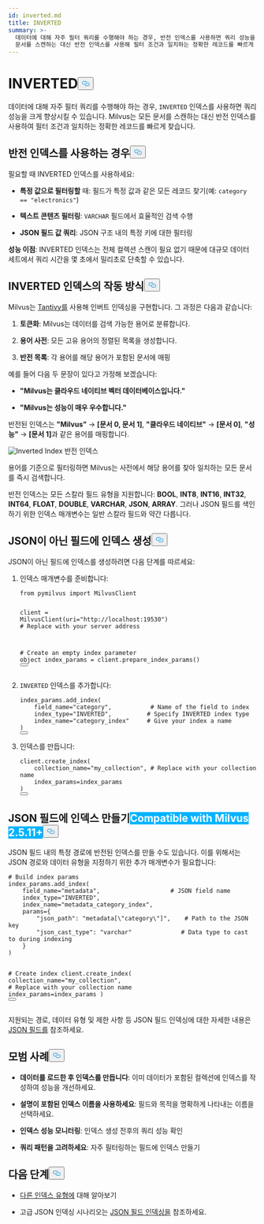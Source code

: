 ```yaml
---
id: inverted.md
title: INVERTED
summary: >-
  데이터에 대해 자주 필터 쿼리를 수행해야 하는 경우, 반전 인덱스를 사용하면 쿼리 성능을 크게 향상시킬 수 있습니다. Milvus는 모든
  문서를 스캔하는 대신 반전 인덱스를 사용해 필터 조건과 일치하는 정확한 레코드를 빠르게 찾습니다.
---
```

<h1 id="INVERTED" class="common-anchor-header">INVERTED<button data-href="#INVERTED" class="anchor-icon" translate="no">
      <svg translate="no"
        aria-hidden="true"
        focusable="false"
        height="20"
        version="1.1"
        viewBox="0 0 16 16"
        width="16"
      >
        <path
          fill="#0092E4"
          fill-rule="evenodd"
          d="M4 9h1v1H4c-1.5 0-3-1.69-3-3.5S2.55 3 4 3h4c1.45 0 3 1.69 3 3.5 0 1.41-.91 2.72-2 3.25V8.59c.58-.45 1-1.27 1-2.09C10 5.22 8.98 4 8 4H4c-.98 0-2 1.22-2 2.5S3 9 4 9zm9-3h-1v1h1c1 0 2 1.22 2 2.5S13.98 12 13 12H9c-.98 0-2-1.22-2-2.5 0-.83.42-1.64 1-2.09V6.25c-1.09.53-2 1.84-2 3.25C6 11.31 7.55 13 9 13h4c1.45 0 3-1.69 3-3.5S14.5 6 13 6z"
        ></path>
      </svg>
    </button></h1><p>데이터에 대해 자주 필터 쿼리를 수행해야 하는 경우, <code translate="no">INVERTED</code> 인덱스를 사용하면 쿼리 성능을 크게 향상시킬 수 있습니다. Milvus는 모든 문서를 스캔하는 대신 반전 인덱스를 사용하여 필터 조건과 일치하는 정확한 레코드를 빠르게 찾습니다.</p>
<h2 id="When-to-use-INVERTED-indexes" class="common-anchor-header">반전 인덱스를 사용하는 경우<button data-href="#When-to-use-INVERTED-indexes" class="anchor-icon" translate="no">
      <svg translate="no"
        aria-hidden="true"
        focusable="false"
        height="20"
        version="1.1"
        viewBox="0 0 16 16"
        width="16"
      >
        <path
          fill="#0092E4"
          fill-rule="evenodd"
          d="M4 9h1v1H4c-1.5 0-3-1.69-3-3.5S2.55 3 4 3h4c1.45 0 3 1.69 3 3.5 0 1.41-.91 2.72-2 3.25V8.59c.58-.45 1-1.27 1-2.09C10 5.22 8.98 4 8 4H4c-.98 0-2 1.22-2 2.5S3 9 4 9zm9-3h-1v1h1c1 0 2 1.22 2 2.5S13.98 12 13 12H9c-.98 0-2-1.22-2-2.5 0-.83.42-1.64 1-2.09V6.25c-1.09.53-2 1.84-2 3.25C6 11.31 7.55 13 9 13h4c1.45 0 3-1.69 3-3.5S14.5 6 13 6z"
        ></path>
      </svg>
    </button></h2><p>필요할 때 INVERTED 인덱스를 사용하세요:</p>
<ul>
<li><p><strong>특정 값으로 필터링할</strong> 때: 필드가 특정 값과 같은 모든 레코드 찾기(예: <code translate="no">category == &quot;electronics&quot;</code>)</p></li>
<li><p><strong>텍스트 콘텐츠 필터링</strong>: <code translate="no">VARCHAR</code> 필드에서 효율적인 검색 수행</p></li>
<li><p><strong>JSON 필드 값 쿼리</strong>: JSON 구조 내의 특정 키에 대한 필터링</p></li>
</ul>
<p><strong>성능 이점</strong>: INVERTED 인덱스는 전체 컬렉션 스캔이 필요 없기 때문에 대규모 데이터 세트에서 쿼리 시간을 몇 초에서 밀리초로 단축할 수 있습니다.</p>
<h2 id="How-INVERTED-indexes-work" class="common-anchor-header">INVERTED 인덱스의 작동 방식<button data-href="#How-INVERTED-indexes-work" class="anchor-icon" translate="no">
      <svg translate="no"
        aria-hidden="true"
        focusable="false"
        height="20"
        version="1.1"
        viewBox="0 0 16 16"
        width="16"
      >
        <path
          fill="#0092E4"
          fill-rule="evenodd"
          d="M4 9h1v1H4c-1.5 0-3-1.69-3-3.5S2.55 3 4 3h4c1.45 0 3 1.69 3 3.5 0 1.41-.91 2.72-2 3.25V8.59c.58-.45 1-1.27 1-2.09C10 5.22 8.98 4 8 4H4c-.98 0-2 1.22-2 2.5S3 9 4 9zm9-3h-1v1h1c1 0 2 1.22 2 2.5S13.98 12 13 12H9c-.98 0-2-1.22-2-2.5 0-.83.42-1.64 1-2.09V6.25c-1.09.53-2 1.84-2 3.25C6 11.31 7.55 13 9 13h4c1.45 0 3-1.69 3-3.5S14.5 6 13 6z"
        ></path>
      </svg>
    </button></h2><p>Milvus는 <a href="https://github.com/quickwit-oss/tantivy">Tantivy를</a> 사용해 인버트 인덱싱을 구현합니다. 그 과정은 다음과 같습니다:</p>
<ol>
<li><p><strong>토큰화</strong>: Milvus는 데이터를 검색 가능한 용어로 분류합니다.</p></li>
<li><p><strong>용어 사전</strong>: 모든 고유 용어의 정렬된 목록을 생성합니다.</p></li>
<li><p><strong>반전 목록</strong>: 각 용어를 해당 용어가 포함된 문서에 매핑</p></li>
</ol>
<p>예를 들어 다음 두 문장이 있다고 가정해 보겠습니다:</p>
<ul>
<li><p><strong>"Milvus는 클라우드 네이티브 벡터 데이터베이스입니다."</strong></p></li>
<li><p><strong>"Milvus는 성능이 매우 우수합니다."</strong></p></li>
</ul>
<p>반전된 인덱스는 <strong>"Milvus"</strong> → <strong>[문서 0, 문서 1]</strong>, <strong>"클라우드 네이티브"</strong> → <strong>[문서 0]</strong>, <strong>"성능"</strong> → <strong>[문서 1]</strong>과 같은 용어를 매핑합니다.</p>
<p>
  
   <span class="img-wrapper"> <img translate="no" src="/docs/v2.6.x/assets/inverted-index.png" alt="Inverted Index" class="doc-image" id="inverted-index" />
   </span> <span class="img-wrapper"> <span>반전 인덱스</span> </span></p>
<p>용어를 기준으로 필터링하면 Milvus는 사전에서 해당 용어를 찾아 일치하는 모든 문서를 즉시 검색합니다.</p>
<p>반전 인덱스는 모든 스칼라 필드 유형을 지원합니다: <strong>BOOL</strong>, <strong>INT8</strong>, <strong>INT16</strong>, <strong>INT32</strong>, <strong>INT64</strong>, <strong>FLOAT</strong>, <strong>DOUBLE</strong>, <strong>VARCHAR</strong>, <strong>JSON</strong>, <strong>ARRAY</strong>. 그러나 JSON 필드를 색인하기 위한 인덱스 매개변수는 일반 스칼라 필드와 약간 다릅니다.</p>
<h2 id="Create-indexes-on-non-JSON-fields" class="common-anchor-header">JSON이 아닌 필드에 인덱스 생성<button data-href="#Create-indexes-on-non-JSON-fields" class="anchor-icon" translate="no">
      <svg translate="no"
        aria-hidden="true"
        focusable="false"
        height="20"
        version="1.1"
        viewBox="0 0 16 16"
        width="16"
      >
        <path
          fill="#0092E4"
          fill-rule="evenodd"
          d="M4 9h1v1H4c-1.5 0-3-1.69-3-3.5S2.55 3 4 3h4c1.45 0 3 1.69 3 3.5 0 1.41-.91 2.72-2 3.25V8.59c.58-.45 1-1.27 1-2.09C10 5.22 8.98 4 8 4H4c-.98 0-2 1.22-2 2.5S3 9 4 9zm9-3h-1v1h1c1 0 2 1.22 2 2.5S13.98 12 13 12H9c-.98 0-2-1.22-2-2.5 0-.83.42-1.64 1-2.09V6.25c-1.09.53-2 1.84-2 3.25C6 11.31 7.55 13 9 13h4c1.45 0 3-1.69 3-3.5S14.5 6 13 6z"
        ></path>
      </svg>
    </button></h2><p>JSON이 아닌 필드에 인덱스를 생성하려면 다음 단계를 따르세요:</p>
<ol>
<li><p>인덱스 매개변수를 준비합니다:</p>
<pre><code translate="no" class="language-python"><span class="hljs-keyword">from</span> pymilvus <span class="hljs-keyword">import</span> MilvusClient

client = MilvusClient(uri=<span class="hljs-string">&quot;http://localhost:19530&quot;</span>) <span class="hljs-comment"># Replace with your server address</span>

<span class="hljs-comment"># Create an empty index parameter object</span>
index_params = client.prepare_index_params()
<button class="copy-code-btn"></button></code></pre></li>
<li><p><code translate="no">INVERTED</code> 인덱스를 추가합니다:</p>
<pre><code translate="no" class="language-python">index_params.add_index(
    field_name=<span class="hljs-string">&quot;category&quot;</span>,           <span class="hljs-comment"># Name of the field to index</span>
<span class="highlighted-wrapper-line">    index_type=<span class="hljs-string">&quot;INVERTED&quot;</span>,          <span class="hljs-comment"># Specify INVERTED index type</span></span>
    index_name=<span class="hljs-string">&quot;category_index&quot;</span>     <span class="hljs-comment"># Give your index a name</span>
)
<button class="copy-code-btn"></button></code></pre></li>
<li><p>인덱스를 만듭니다:</p>
<pre><code translate="no" class="language-python">client.create_index(
    collection_name=<span class="hljs-string">&quot;my_collection&quot;</span>, <span class="hljs-comment"># Replace with your collection name</span>
    index_params=index_params
)
<button class="copy-code-btn"></button></code></pre></li>
</ol>
<h2 id="Create-indexes-on-JSON-fields--Milvus-2511+" class="common-anchor-header">JSON 필드에 인덱스 만들기<span class="beta-tag" style="background-color:rgb(0, 179, 255);color:white" translate="no">Compatible with Milvus 2.5.11+</span><button data-href="#Create-indexes-on-JSON-fields--Milvus-2511+" class="anchor-icon" translate="no">
      <svg translate="no"
        aria-hidden="true"
        focusable="false"
        height="20"
        version="1.1"
        viewBox="0 0 16 16"
        width="16"
      >
        <path
          fill="#0092E4"
          fill-rule="evenodd"
          d="M4 9h1v1H4c-1.5 0-3-1.69-3-3.5S2.55 3 4 3h4c1.45 0 3 1.69 3 3.5 0 1.41-.91 2.72-2 3.25V8.59c.58-.45 1-1.27 1-2.09C10 5.22 8.98 4 8 4H4c-.98 0-2 1.22-2 2.5S3 9 4 9zm9-3h-1v1h1c1 0 2 1.22 2 2.5S13.98 12 13 12H9c-.98 0-2-1.22-2-2.5 0-.83.42-1.64 1-2.09V6.25c-1.09.53-2 1.84-2 3.25C6 11.31 7.55 13 9 13h4c1.45 0 3-1.69 3-3.5S14.5 6 13 6z"
        ></path>
      </svg>
    </button></h2><p>JSON 필드 내의 특정 경로에 반전된 인덱스를 만들 수도 있습니다. 이를 위해서는 JSON 경로와 데이터 유형을 지정하기 위한 추가 매개변수가 필요합니다:</p>
<pre><code translate="no" class="language-python"><span class="hljs-comment"># Build index params</span>
index_params.add_index(
    field_name=<span class="hljs-string">&quot;metadata&quot;</span>,                    <span class="hljs-comment"># JSON field name</span>
<span class="highlighted-wrapper-line">    index_type=<span class="hljs-string">&quot;INVERTED&quot;</span>,</span>
    index_name=<span class="hljs-string">&quot;metadata_category_index&quot;</span>,
<span class="highlighted-comment-line">    params={</span>
<span class="highlighted-comment-line">        <span class="hljs-string">&quot;json_path&quot;</span>: <span class="hljs-string">&quot;metadata[\&quot;category\&quot;]&quot;</span>,    <span class="hljs-comment"># Path to the JSON key</span></span>
<span class="highlighted-comment-line">        <span class="hljs-string">&quot;json_cast_type&quot;</span>: <span class="hljs-string">&quot;varchar&quot;</span>              <span class="hljs-comment"># Data type to cast to during indexing</span></span>
<span class="highlighted-comment-line">    }</span>
)

<span class="hljs-comment"># Create index</span>
client.create_index(
    collection_name=<span class="hljs-string">&quot;my_collection&quot;</span>, <span class="hljs-comment"># Replace with your collection name</span>
    index_params=index_params
)
<button class="copy-code-btn"></button></code></pre>
<p>지원되는 경로, 데이터 유형 및 제한 사항 등 JSON 필드 인덱싱에 대한 자세한 내용은 <a href="/docs/ko/use-json-fields.md">JSON 필드를</a> 참조하세요.</p>
<h2 id="Best-practices" class="common-anchor-header">모범 사례<button data-href="#Best-practices" class="anchor-icon" translate="no">
      <svg translate="no"
        aria-hidden="true"
        focusable="false"
        height="20"
        version="1.1"
        viewBox="0 0 16 16"
        width="16"
      >
        <path
          fill="#0092E4"
          fill-rule="evenodd"
          d="M4 9h1v1H4c-1.5 0-3-1.69-3-3.5S2.55 3 4 3h4c1.45 0 3 1.69 3 3.5 0 1.41-.91 2.72-2 3.25V8.59c.58-.45 1-1.27 1-2.09C10 5.22 8.98 4 8 4H4c-.98 0-2 1.22-2 2.5S3 9 4 9zm9-3h-1v1h1c1 0 2 1.22 2 2.5S13.98 12 13 12H9c-.98 0-2-1.22-2-2.5 0-.83.42-1.64 1-2.09V6.25c-1.09.53-2 1.84-2 3.25C6 11.31 7.55 13 9 13h4c1.45 0 3-1.69 3-3.5S14.5 6 13 6z"
        ></path>
      </svg>
    </button></h2><ul>
<li><p><strong>데이터를 로드한 후 인덱스를 만듭니다</strong>: 이미 데이터가 포함된 컬렉션에 인덱스를 작성하여 성능을 개선하세요.</p></li>
<li><p><strong>설명이 포함된 인덱스 이름을 사용하세요</strong>: 필드와 목적을 명확하게 나타내는 이름을 선택하세요.</p></li>
<li><p><strong>인덱스 성능 모니터링</strong>: 인덱스 생성 전후의 쿼리 성능 확인</p></li>
<li><p><strong>쿼리 패턴을 고려하세요</strong>: 자주 필터링하는 필드에 인덱스 만들기</p></li>
</ul>
<h2 id="Next-steps" class="common-anchor-header">다음 단계<button data-href="#Next-steps" class="anchor-icon" translate="no">
      <svg translate="no"
        aria-hidden="true"
        focusable="false"
        height="20"
        version="1.1"
        viewBox="0 0 16 16"
        width="16"
      >
        <path
          fill="#0092E4"
          fill-rule="evenodd"
          d="M4 9h1v1H4c-1.5 0-3-1.69-3-3.5S2.55 3 4 3h4c1.45 0 3 1.69 3 3.5 0 1.41-.91 2.72-2 3.25V8.59c.58-.45 1-1.27 1-2.09C10 5.22 8.98 4 8 4H4c-.98 0-2 1.22-2 2.5S3 9 4 9zm9-3h-1v1h1c1 0 2 1.22 2 2.5S13.98 12 13 12H9c-.98 0-2-1.22-2-2.5 0-.83.42-1.64 1-2.09V6.25c-1.09.53-2 1.84-2 3.25C6 11.31 7.55 13 9 13h4c1.45 0 3-1.69 3-3.5S14.5 6 13 6z"
        ></path>
      </svg>
    </button></h2><ul>
<li><p><a href="/docs/ko/index-explained.md">다른 인덱스 유형에</a> 대해 알아보기</p></li>
<li><p>고급 JSON 인덱싱 시나리오는 <a href="/docs/ko/use-json-fields.md#Index-values-inside-the-JSON-field">JSON 필드 인덱싱을</a> 참조하세요.</p></li>
</ul>
